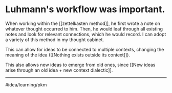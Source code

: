 # Luhmann's workflow was important.
When working within the [[zettelkasten method]], he first wrote a note on whatever thought occurred to him. Then, he would leaf through all existing notes and look for relevant connections, which he would record. I can adopt a variety of this method in my thought cabinet. 

This can allow for ideas to be connected to multiple contexts, changing the meaning of the idea ([[Nothing exists outside its context]]).  

This also allows new ideas to emerge from old ones, since [[New ideas arise through an old idea + new context dialectic]]. 



---
#idea/learning/pkm 